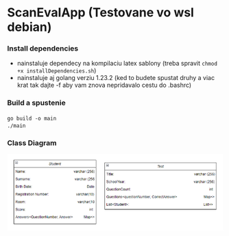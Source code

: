 # ScanEvalApp (Testovane vo wsl debian)

### Install dependencies
- nainstaluje dependecy na kompilaciu latex sablony (treba spravit `chmod +x installDependencies.sh`)
- nainstaluje aj golang verziu 1.23.2 (ked to budete spustat druhy a viac krat tak dajte -f aby vam znova nepridavalo cestu do .bashrc)

### Build a spustenie
`go build -o main` \
`./main`

### Class Diagram
![Class Diagram](images/class-diagram-tp.png)
